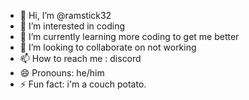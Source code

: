 - 👋 Hi, I’m @ramstick32
- 👀 I’m interested in coding
- 🌱 I’m currently learning more coding to get me better
- 💞️ I’m looking to collaborate on not working
- 📫 How to reach me : discord
- 😄 Pronouns: he/him
- ⚡ Fun fact: i'm a couch potato.

<!---
ramstick32/ramstick32 is a ✨ special ✨ repository because its `README.md` (this file) appears on your GitHub profile.
You can click the Preview link to take a look at your changes.
--->
